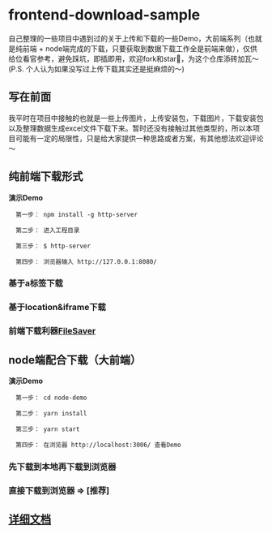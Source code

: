 # frontend-download-sample
自己整理的一些项目中遇到过的关于上传和下载的一些Demo，大前端系列（也就是纯前端 + node端完成的下载，只要获取到数据下载工作全是前端来做），仅供给位看官参考，避免踩坑，即插即用，欢迎fork和star🌟，为这个仓库添砖加瓦～(P.S. 个人认为如果没写过上传下载其实还是挺麻烦的～)

## 写在前面
我平时在项目中接触的也就是一些上传图片，上传安装包，下载图片，下载安装包以及整理数据生成excel文件下载下来。暂时还没有接触过其他类型的，所以本项目可能有一定的局限性，只是给大家提供一种思路或者方案，有其他想法欢迎评论～

## 纯前端下载形式

**演示Demo**

```
  第一步： npm install -g http-server

  第二步： 进入工程目录

  第三步： $ http-server

  第四步： 浏览器输入 http://127.0.0.1:8080/

```


### 基于a标签下载

### 基于location&iframe下载

### 前端下载利器[FileSaver](https://github.com/eligrey/FileSaver.js)

## node端配合下载（大前端）

**演示Demo**
```
  第一步： cd node-demo

  第二步： yarn install

  第三步： yarn start

  第四步： 在浏览器 http://localhost:3006/ 查看Demo

```

### 先下载到本地再下载到浏览器

### 直接下载到浏览器 => [推荐]

## [详细文档](./DETAIL-DOC.md)